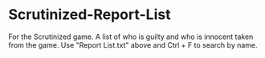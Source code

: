# Scrutinized-Report-List
For the Scrutinized game. A list of who is guilty and who is innocent taken from the game. Use "Report List.txt" above and Ctrl + F to search by name.
